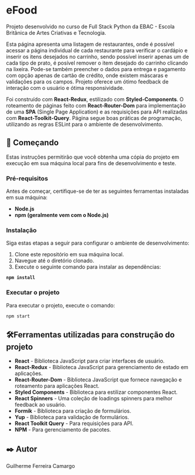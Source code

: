 # eFood

Projeto desenvolvido no curso de Full Stack Python da EBAC - Escola Britânica de Artes Criativas e Tecnologia.

Esta página apresenta uma listagem de restaurantes, onde é possível acessar a página individual de cada restaurante para
verificar o cardápio e inserir os itens desejados no carrinho, sendo possível inserir apenas um de cada tipo de prato, é
posível remover o item desejado do carrinho clicando na lixeira. Pode-se também preencher o dados para entrega e pagamento
com opção apenas de cartão de crédito, onde existem máscaras e validações para os campos. Projeto oferece um ótimo feedback
de interação com o usuário e ótima responsividade. 

Foi construído com **React-Redux**, estilizado com **Styled-Components**. O roteamento de páginas feito com **React-Router-Dom**
para implementação de uma **SPA** (Single Page Application) e as requisições para API realizadas com **React-Toolkit-Query**.
Página segue boas práticas de programação, utilizando as regras ESLint para o ambiente de desenvolvimento.

## 🚀 Começando

Estas instruções permitirão que você obtenha uma cópia do projeto em execução em sua máquina local para fins de desenvolvimento e teste.

### Pré-requisitos

Antes de começar, certifique-se de ter as seguintes ferramentas instaladas em sua máquina:

- **Node.js**
- **npm (geralmente vem com o Node.js)**

### Instalação

Siga estas etapas a seguir para configurar o ambiente de desenvolvimento:

1. Clone este repositório em sua máquina local.
2. Navegue até o diretório clonado.
3. Execute o seguinte comando para instalar as dependências:

  **``npm install``**

### Executar o projeto

Para executar o projeto, execute o comando:

    npm start

## 🛠️Ferramentas utilizadas para construção do projeto

* **React** - Biblioteca JavaScript para criar interfaces de usuário.
* **React-Redux** - Biblioteca JavaScript para gerenciamento de estado em aplicações.
* **React-Router-Dom** - Biblioteca JavaScript que fornece navegação e roteamento para aplicações React.
* **Styled Components** - Biblioteca para estilizar componentes React.
* **React Spinners** - Uma coleção de loadings spinners para melhor feedback ao usuário.
* **Formik** - Biblioteca para criação de formulários.
* **Yup** - Biblioteca para validação de formulários.
* **React Toolkit Query** - Para requisições para API.
* **NPM** - Para gerenciamento de pacotes.


## ✒️ Autor

Guilherme Ferreira Camargo
